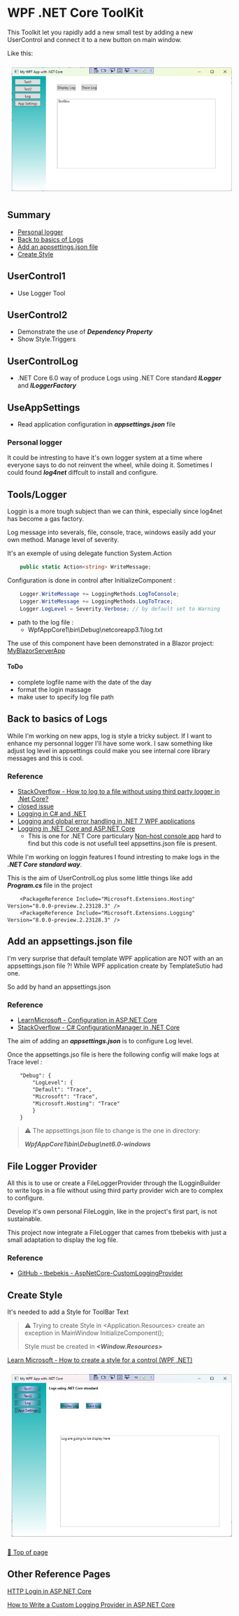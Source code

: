 ﻿# WPF .NET Core ToolKit
This Toolkit let you rapidly add a new small test by adding a new UserControl and connect it to a new button on main window.

Like this:

<img style="margin: 10px" src="Images/2023-04-12_11h06_53.png" alt="WPF .NET Core Toolkit" />

## Summary
- [Personal logger](#Personal-logger)
- [Back to basics of Logs](#back-to-basics-of-logs)
- [Add an appsettings.json file](#add-an-appsettingsjson-file)
- [Create Style](#Create-Style)

## UserControl1
- Use Logger Tool

## UserControl2 
- Demonstrate the use of ***Dependency Property***
- Show Style.Triggers

## UserControlLog
- .NET Core 6.0 way of produce Logs using .NET Core standard ***ILogger*** and ***ILoggerFactory***

## UseAppSettings
- Read application configuration in ***appsettings.json*** file

### Personal logger
It could be intresting to have it's own logger system at a time where everyone says to do not reinvent the wheel, while doing it.
Sometimes I could found ***log4net*** diffcult to install and configure.

## Tools/Logger
Loggin is a more tough subject than we can think, especially since log4net has become a gas factory.

Log message into severals, file, console, trace, windows easily add your own method.
Manage level of severity.

It's an exemple of using delegate function System.Action<T>

```csharp
    public static Action<string> WriteMessage;
```

Configuration is done in control after InitializeComponent : 

```csharp
    Logger.WriteMessage += LoggingMethods.LogToConsole; 
    Logger.WriteMessage += LoggingMethods.LogToTrace;
    Logger.LogLevel = Severity.Verbose; // by default set to Warning
```

- path to the log file :
	- WpfAppCore1\bin\Debug\netcoreapp3.1\log.txt

The use of this component have been demonstrated in a Blazor project: [MyBlazorServerApp](https://github.com/mabyre/MyBlazorServerApp)

#### ToDo
- complete logfile name with the date of the day
- format the login massage
- make user to specify log file path

## Back to basics of Logs
While I'm working on new apps, log is style a tricky subject. 
If I want to enhance my personnal logger I'll have some work. 
I saw something like adjust log level in appsettings could make you see internal core library messages and this is cool.

### Reference
- [StackOverflow - How to log to a file without using third party logger in .Net Core?](https://stackoverflow.com/questions/40073743/how-to-log-to-a-file-without-using-third-party-logger-in-net-core)
- [closed issue](https://github.com/aspnet/Logging/issues/441)
- [Logging in C# and .NET](https://learn.microsoft.com/en-us/dotnet/core/extensions/logging)
- [Logging and global error handling in .NET 7 WPF applications](https://blog.elmah.io/logging-and-global-error-handling-in-net-7-wpf-applications/)
- [Logging in .NET Core and ASP.NET Core](https://learn.microsoft.com/en-us/aspnet/core/fundamentals/logging/)
    - This is one for .NET Core particulary [Non-host console app](https://learn.microsoft.com/en-us/aspnet/core/fundamentals/logging/?view=aspnetcore-3.1#non-host-console-app) hard to find 
      but this code is not usefull teel appsettins.json file is present.

While I'm working on loggin features I found intresting to make logs in the ***.NET Core standard way***.

This is the aim of UserControlLog plus some little things like add ***Program.cs*** file in the project

```xaml
    <PackageReference Include="Microsoft.Extensions.Hosting" Version="8.0.0-preview.2.23128.3" />
    <PackageReference Include="Microsoft.Extensions.Logging" Version="8.0.0-preview.2.23128.3" />
```

## Add an appsettings.json file
I'm very surprise that default template WPF application are NOT with an an appsettings.json file ?!
While WPF application create by TemplateSutio had one.

So add by hand an appsettings.json

### Reference
- [LearnMicrosoft - Configuration in ASP.NET Core](https://learn.microsoft.com/en-us/aspnet/core/fundamentals/configuration/)
- [StackOverflow - C# ConfigurationManager in .NET Core](https://stackoverflow.com/questions/71104843/c-sharp-configurationmanager-in-net-core)

The aim of adding an ***appsettings.json*** is to configure Log level.

Once the appsettings.jso file is here the following config will make logs at Trace level :

```xaml
    "Debug": {
        "LogLevel": {
        "Default": "Trace",
        "Microsoft": "Trace",
        "Microsoft.Hosting": "Trace"
        }
    }
```

> :warning: The appsettings.json file to change is the one in directory:
>
> ***WpfAppCore1\bin\Debug\net6.0-windows***

## File Logger Provider
All this is to use or create a FileLoggerProvider through the ILogginBuilder to write logs in a file without using third party provider wich are to complex to configure.

Develop it's own personal FileLoggin, like in the project's first part, is not sustainable.

This project now integrate a FileLogger that cames from tbebekis with just a small adaptation to display the log file. 

### Reference
- [GitHub - tbebekis - AspNetCore-CustomLoggingProvider](https://github.com/tbebekis/AspNetCore-CustomLoggingProvider)

## Create Style
It's needed to add a Style for ToolBar Text

> :warning: Trying to create Style in <Application.Resources> create an exception in MainWindow InitializeComponent();
>
> Style must be created in ***<Window.Resources>***

[Learn Microsoft - How to create a style for a control (WPF .NET)](https://learn.microsoft.com/en-us/dotnet/desktop/wpf/controls/how-to-create-apply-style)

<img style="margin: 10px" src="Images/2023-04-14_12h00_38.png" alt="WPF .NET Core Toolkit Styled" />

[:arrow_up_small: Top of page](#wpf-net-core-toolkit)

## Other Reference Pages 

[HTTP Login in ASP.NET Core](https://learn.microsoft.com/en-us/aspnet/core/fundamentals/http-logging/)

[How to Write a Custom Logging Provider in ASP.NET Core](https://www.codeproject.com/Articles/1556475/How-to-Write-a-Custom-Logging-Provider-in-ASP-NET)


